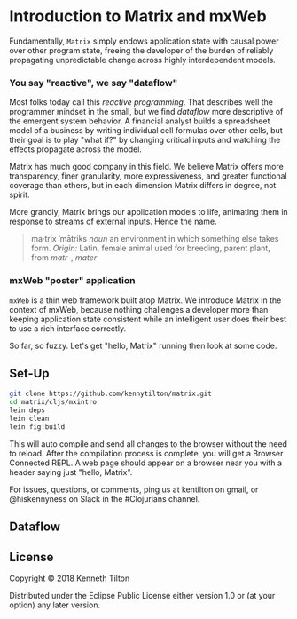 # Introduction to Matrix and mxWeb

Fundamentally, `Matrix` simply endows application state with causal power over other program state, freeing the developer of the burden of reliably propagating unpredictable change across highly interdependent models.

### You say "reactive", we say "dataflow"
Most folks today call this _reactive programming_. That describes well the programmer mindset in the small, but we find _dataflow_ more descriptive of the emergent system behavior. A financial analyst builds a spreadsheet model of a business by writing individual cell formulas over other cells, but their goal is to play "what if?" by changing critical inputs and watching the effects propagate across the model.

Matrix has much good company in this field. We believe Matrix offers more transparency, finer granularity, more expressiveness, and greater functional coverage than others, but in each dimension Matrix differs in degree, not spirit.

More grandly, Matrix brings our application models to life, animating them in response to streams of external inputs. Hence the name.

> ma·trix ˈmātriks *noun* an environment in which something else takes form. *Origin:* Latin, female animal used for breeding, parent plant, from *matr-*, *mater*

### mxWeb "poster" application
`mxWeb` is a thin web framework built atop Matrix. We introduce Matrix in the context of mxWeb, because nothing challenges a developer more than keeping application state consistent while an intelligent user does their best to use a rich interface correctly.

So far, so fuzzy. Let's get "hello, Matrix" running then look at some code. 

## Set-Up

````bash
git clone https://github.com/kennytilton/matrix.git
cd matrix/cljs/mxintro
lein deps
lein clean
lein fig:build
````
This will auto compile and send all changes to the browser without the need to reload. After the compilation process is complete, you will get a Browser Connected REPL. A web page should appear on a browser near you with a header saying just "hello, Matrix". 

For issues, questions, or comments, ping us at kentilton on gmail, or @hiskennyness on Slack in the #Clojurians channel.

## Dataflow


## License

Copyright © 2018 Kenneth Tilton

Distributed under the Eclipse Public License either version 1.0 or (at your option) any later version.
